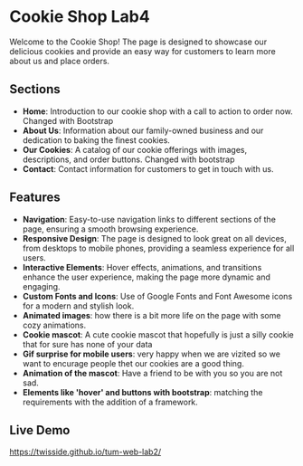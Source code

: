 ﻿# Cookie Shop Lab4

Welcome to the Cookie Shop! The page is designed to showcase our delicious cookies and provide an easy way for customers to learn more about us and place orders.

## Sections
- **Home**: Introduction to our cookie shop with a call to action to order now. Changed with Bootstrap
- **About Us**: Information about our family-owned business and our dedication to baking the finest cookies.
- **Our Cookies**: A catalog of our cookie offerings with images, descriptions, and order buttons. Changed with bootstrap
- **Contact**: Contact information for customers to get in touch with us.

## Features
- **Navigation**: Easy-to-use navigation links to different sections of the page, ensuring a smooth browsing experience.
- **Responsive Design**: The page is designed to look great on all devices, from desktops to mobile phones, providing a seamless experience for all users.
- **Interactive Elements**: Hover effects, animations, and transitions enhance the user experience, making the page more dynamic and engaging.
- **Custom Fonts and Icons**: Use of Google Fonts and Font Awesome icons for a modern and stylish look.
- **Animated images**: how there is a bit more life on the page with some cozy animations.
- **Cookie mascot**: A cute cookie mascot that hopefully is just a silly cookie that for sure has none of your data
- **Gif surprise for mobile users**: very happy when we are vizited so we want to encurage people thet our cookies are a good thing.
- **Animation of the mascot**: Have a friend to be with you so you are not sad.
- **Elements like 'hover' and buttons with bootstrap**: matching the requirements with the addition of a framework.
## Live Demo
https://twisside.github.io/tum-web-lab2/
